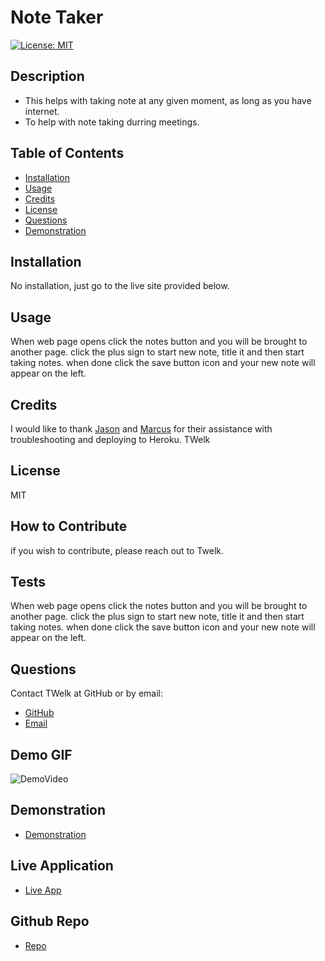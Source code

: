 
# Note Taker
[![License: MIT](https://img.shields.io/badge/License-MIT-yellow.svg)](https://opensource.org/licenses/MIT)
## Description
- This helps with taking note at any given moment, as long as you have internet.
- To help with note taking durring meetings.
## Table of Contents
- [Installation](#installation)
- [Usage](#usage)
- [Credits](#credits)
- [License](#license)
- [Questions](#questions)
- [Demonstration](#demonstration)
## Installation
No installation, just go to the live site provided below.
## Usage
When web page opens click the notes button and you will be brought to another page. click the plus sign to start new note, title it and then start taking notes. when done click the save button icon and your new note will appear on the left.
## Credits
I would like to thank [Jason](https://github.com/jasonjayoo) and [Marcus](https://github.com/lewisemarcus) for their assistance with troubleshooting and deploying to Heroku.
TWelk
## License
MIT
## How to Contribute
if you wish to contribute, please reach out to Twelk.
## Tests
When web page opens click the notes button and you will be brought to another page. click the plus sign to start new note, title it and then start taking notes. when done click the save button icon and your new note will appear on the left.
## Questions
Contact TWelk at GitHub or by email:
* [GitHub](https://github.com/TWelk)
* [Email](mailto:Twelker08@gmail.com)
## Demo GIF
![DemoVideo](./public/assets/images/NoteTaker.gif)
## Demonstration
* [Demonstration](https://youtu.be/lTYwVSbbfPU)
## Live Application
* [Live App](https://floating-mesa-65516.herokuapp.com/)
## Github Repo
* [Repo](https://github.com/TWelk/NoteTaker)
